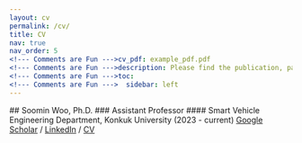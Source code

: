 ```yaml
---
layout: cv
permalink: /cv/
title: CV
nav: true
nav_order: 5
<!--- Comments are Fun --->cv_pdf: example_pdf.pdf
<!--- Comments are Fun --->description: Please find the publication, patents, and copyrights under publications.
<!--- Comments are Fun --->toc:
<!--- Comments are Fun --->  sidebar: left
---
```


<!--- Comments are Fun --->## Soomin Woo, Ph.D.
<!--- Comments are Fun --->### Assistant Professor
<!--- Comments are Fun --->#### Smart Vehicle Engineering Department, Konkuk University (2023 - current)
<!--- Comments are Fun ---><a href="https://scholar.google.co.kr/citations?hl=en&user=aEj75eUAAAAJ">Google Scholar</a> / <a href="http://www.linkedin.com/in/soomin-woo-3488a577">LinkedIn</a> / <a href="https://docs.google.com/document/d/1MJ-Yl2zqPIQPpNIA_KEV5RRZdb_3Iefw2lYoIEgHdsc/edit?usp=sharing">CV</a>  
